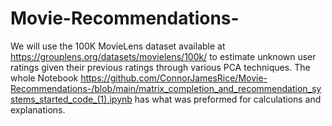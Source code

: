 # Movie-Recommendations-
We will use the 100K MovieLens dataset available at https://grouplens.org/datasets/movielens/100k/ to estimate unknown user ratings given their previous ratings through various PCA techniques. The whole Notebook https://github.com/ConnorJamesRice/Movie-Recommendations-/blob/main/matrix_completion_and_recommendation_systems_started_code_(1).ipynb has what was preformed for calculations and explanations.
